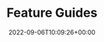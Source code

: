 ---
title : "Feature Guides"
description: "This is the official home of the Network Addon Mod's documentation."
summary: "Unsure how a particular feature works? Learn more about the individual components of the NAM and how to take full advantage of them in SimCity 4."
date: 2022-09-06T10:09:26+00:00
lastmod: 2022-09-06T10:09:26+00:00
draft: false
images: []
weight: 20
url: "docs/feature-guides/"
---